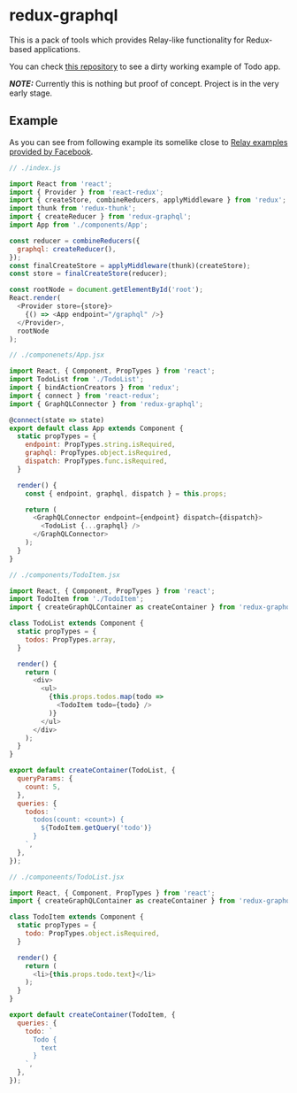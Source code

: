 # redux-graphql

This is a pack of tools which provides Relay-like functionality for Redux-based applications.

You can check [this repository](https://github.com/gyzerok/redux-react-graphql-example) to see a dirty working example of Todo app.

***NOTE:*** Currently this is nothing but proof of concept. Project is in the very early stage.

## Example

As you can see from following example its somelike close to [Relay examples provided by Facebook](http://facebook.github.io/react/blog/2015/03/19/building-the-facebook-news-feed-with-relay.html).

```javascript
// ./index.js

import React from 'react';
import { Provider } from 'react-redux';
import { createStore, combineReducers, applyMiddleware } from 'redux';
import thunk from 'redux-thunk';
import { createReducer } from 'redux-graphql';
import App from './components/App';

const reducer = combineReducers({
  graphql: createReducer(),
});
const finalCreateStore = applyMiddleware(thunk)(createStore);
const store = finalCreateStore(reducer);

const rootNode = document.getElementById('root');
React.render(
  <Provider store={store}>
    {() => <App endpoint="/graphql" />}
  </Provider>,
  rootNode
);

```

```javascript
// ./componenets/App.jsx

import React, { Component, PropTypes } from 'react';
import TodoList from './TodoList';
import { bindActionCreators } from 'redux';
import { connect } from 'react-redux';
import { GraphQLConnector } from 'redux-graphql';

@connect(state => state)
export default class App extends Component {
  static propTypes = {
    endpoint: PropTypes.string.isRequired,
    graphql: PropTypes.object.isRequired,
    dispatch: PropTypes.func.isRequired,
  }

  render() {
    const { endpoint, graphql, dispatch } = this.props;

    return (
      <GraphQLConnector endpoint={endpoint} dispatch={dispatch}>
        <TodoList {...graphql} />
      </GraphQLConnector>
    );
  }
}
```

```javascript
// ./components/TodoItem.jsx

import React, { Component, PropTypes } from 'react';
import TodoItem from './TodoItem';
import { createGraphQLContainer as createContainer } from 'redux-graphql';

class TodoList extends Component {
  static propTypes = {
    todos: PropTypes.array,
  }

  render() {
    return (
      <div>
        <ul>
          {this.props.todos.map(todo =>
            <TodoItem todo={todo} />
          )}
        </ul>
      </div>
    );
  }
}

export default createContainer(TodoList, {
  queryParams: {
    count: 5,
  },
  queries: {
    todos: `
      todos(count: <count>) {
        ${TodoItem.getQuery('todo')}
      }
    `,
  },
});
```

```javascript
// ./componeents/TodoList.jsx

import React, { Component, PropTypes } from 'react';
import { createGraphQLContainer as createContainer } from 'redux-graphql';

class TodoItem extends Component {
  static propTypes = {
    todo: PropTypes.object.isRequired,
  }

  render() {
    return (
      <li>{this.props.todo.text}</li>
    );
  }
}

export default createContainer(TodoItem, {
  queries: {
    todo: `
      Todo {
        text
      }
    `,
  },
});
```

